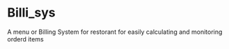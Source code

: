 # Billi_sys
A menu or Billing System for restorant for easily calculating and monitoring orderd items
